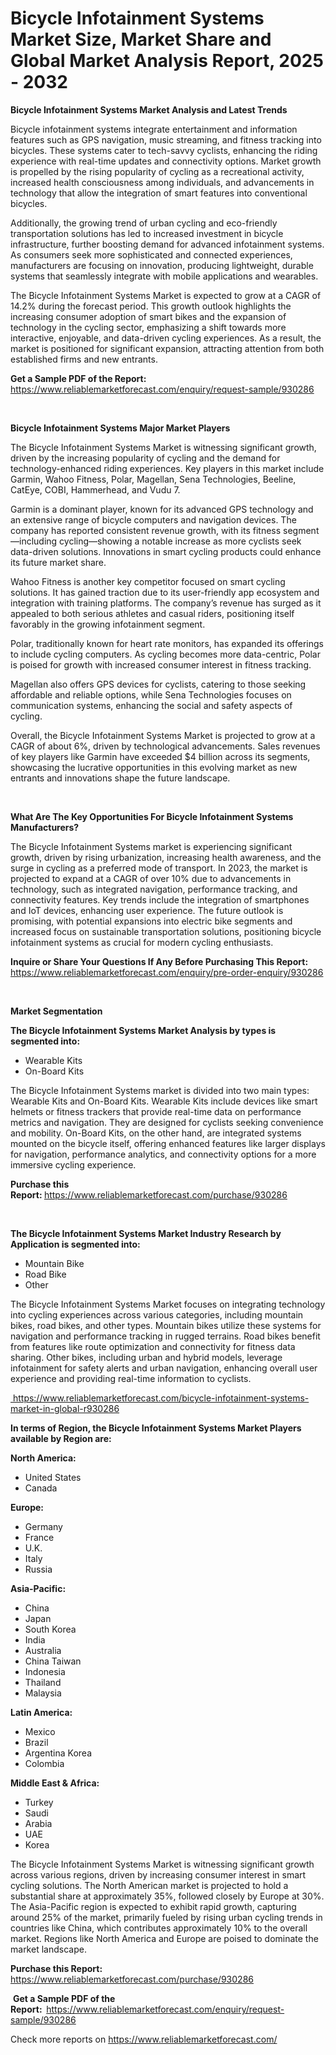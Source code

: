 <p><h1>Bicycle Infotainment Systems Market Size, Market Share and Global Market Analysis Report, 2025 - 2032</h1></p><p><strong>Bicycle Infotainment Systems Market Analysis and Latest Trends</strong></p>
<p><p>Bicycle infotainment systems integrate entertainment and information features such as GPS navigation, music streaming, and fitness tracking into bicycles. These systems cater to tech-savvy cyclists, enhancing the riding experience with real-time updates and connectivity options. Market growth is propelled by the rising popularity of cycling as a recreational activity, increased health consciousness among individuals, and advancements in technology that allow the integration of smart features into conventional bicycles.</p><p>Additionally, the growing trend of urban cycling and eco-friendly transportation solutions has led to increased investment in bicycle infrastructure, further boosting demand for advanced infotainment systems. As consumers seek more sophisticated and connected experiences, manufacturers are focusing on innovation, producing lightweight, durable systems that seamlessly integrate with mobile applications and wearables.</p><p>The Bicycle Infotainment Systems Market is expected to grow at a CAGR of 14.2% during the forecast period. This growth outlook highlights the increasing consumer adoption of smart bikes and the expansion of technology in the cycling sector, emphasizing a shift towards more interactive, enjoyable, and data-driven cycling experiences. As a result, the market is positioned for significant expansion, attracting attention from both established firms and new entrants.</p></p>
<p><strong>Get a Sample PDF of the Report:&nbsp;</strong> <a href="https://www.reliablemarketforecast.com/enquiry/request-sample/930286?utm_campaign=3132&utm_medium=2&utm_source=Github&utm_content=ia&utm_term=21032025&utm_id=bicycle-infotainment-systems">https://www.reliablemarketforecast.com/enquiry/request-sample/930286</a></p>
<p>&nbsp;</p>
<p><strong>Bicycle Infotainment Systems Major Market Players</strong></p>
<p><p>The Bicycle Infotainment Systems Market is witnessing significant growth, driven by the increasing popularity of cycling and the demand for technology-enhanced riding experiences. Key players in this market include Garmin, Wahoo Fitness, Polar, Magellan, Sena Technologies, Beeline, CatEye, COBI, Hammerhead, and Vudu 7.</p><p>Garmin is a dominant player, known for its advanced GPS technology and an extensive range of bicycle computers and navigation devices. The company has reported consistent revenue growth, with its fitness segment—including cycling—showing a notable increase as more cyclists seek data-driven solutions. Innovations in smart cycling products could enhance its future market share.</p><p>Wahoo Fitness is another key competitor focused on smart cycling solutions. It has gained traction due to its user-friendly app ecosystem and integration with training platforms. The company’s revenue has surged as it appealed to both serious athletes and casual riders, positioning itself favorably in the growing infotainment segment.</p><p>Polar, traditionally known for heart rate monitors, has expanded its offerings to include cycling computers. As cycling becomes more data-centric, Polar is poised for growth with increased consumer interest in fitness tracking. </p><p>Magellan also offers GPS devices for cyclists, catering to those seeking affordable and reliable options, while Sena Technologies focuses on communication systems, enhancing the social and safety aspects of cycling.</p><p>Overall, the Bicycle Infotainment Systems Market is projected to grow at a CAGR of about 6%, driven by technological advancements. Sales revenues of key players like Garmin have exceeded $4 billion across its segments, showcasing the lucrative opportunities in this evolving market as new entrants and innovations shape the future landscape.</p></p>
<p>&nbsp;</p>
<p><strong>What Are The Key Opportunities For Bicycle Infotainment Systems Manufacturers?</strong></p>
<p><p>The Bicycle Infotainment Systems market is experiencing significant growth, driven by rising urbanization, increasing health awareness, and the surge in cycling as a preferred mode of transport. In 2023, the market is projected to expand at a CAGR of over 10% due to advancements in technology, such as integrated navigation, performance tracking, and connectivity features. Key trends include the integration of smartphones and IoT devices, enhancing user experience. The future outlook is promising, with potential expansions into electric bike segments and increased focus on sustainable transportation solutions, positioning bicycle infotainment systems as crucial for modern cycling enthusiasts.</p></p>
<p><strong>Inquire or Share Your Questions If Any Before Purchasing This Report:</strong> <a href="https://www.reliablemarketforecast.com/enquiry/pre-order-enquiry/930286?utm_campaign=3132&utm_medium=2&utm_source=Github&utm_content=ia&utm_term=21032025&utm_id=bicycle-infotainment-systems">https://www.reliablemarketforecast.com/enquiry/pre-order-enquiry/930286</a></p>
<p>&nbsp;</p>
<p><strong>Market Segmentation</strong></p>
<p><strong>The Bicycle Infotainment Systems Market Analysis by types is segmented into:</strong></p>
<p><ul><li>Wearable Kits</li><li>On-Board Kits</li></ul></p>
<p><p>The Bicycle Infotainment Systems market is divided into two main types: Wearable Kits and On-Board Kits. Wearable Kits include devices like smart helmets or fitness trackers that provide real-time data on performance metrics and navigation. They are designed for cyclists seeking convenience and mobility. On-Board Kits, on the other hand, are integrated systems mounted on the bicycle itself, offering enhanced features like larger displays for navigation, performance analytics, and connectivity options for a more immersive cycling experience.</p></p>
<p><strong>Purchase this Report:&nbsp;</strong><a href="https://www.reliablemarketforecast.com/purchase/930286?utm_campaign=3132&utm_medium=2&utm_source=Github&utm_content=ia&utm_term=21032025&utm_id=bicycle-infotainment-systems">https://www.reliablemarketforecast.com/purchase/930286</a></p>
<p>&nbsp;</p>
<p><strong>The Bicycle Infotainment Systems Market Industry Research by Application is segmented into:</strong></p>
<p><ul><li>Mountain Bike</li><li>Road Bike</li><li>Other</li></ul></p>
<p><p>The Bicycle Infotainment Systems Market focuses on integrating technology into cycling experiences across various categories, including mountain bikes, road bikes, and other types. Mountain bikes utilize these systems for navigation and performance tracking in rugged terrains. Road bikes benefit from features like route optimization and connectivity for fitness data sharing. Other bikes, including urban and hybrid models, leverage infotainment for safety alerts and urban navigation, enhancing overall user experience and providing real-time information to cyclists.</p></p>
<p><a href="https://www.reliablemarketforecast.com/bicycle-infotainment-systems-market-in-global-r930286?utm_campaign=3132&utm_medium=2&utm_source=Github&utm_content=ia&utm_term=21032025&utm_id=bicycle-infotainment-systems">&nbsp;https://www.reliablemarketforecast.com/bicycle-infotainment-systems-market-in-global-r930286</a></p>
<p><strong>In terms of Region, the Bicycle Infotainment Systems Market Players available by Region are:</strong></p>
<p>
    <p> <strong> North America: </strong>
        <ul>
            <li>United States</li>
            <li>Canada</li>
        </ul>
        </p> 
    <p> <strong> Europe: </strong>
        <ul>
            <li>Germany</li>
            <li>France</li>
            <li>U.K.</li>
            <li>Italy</li>
            <li>Russia</li>
        </ul>
        </p> 
    <p> <strong> Asia-Pacific: </strong>
        <ul>
            <li>China</li>
            <li>Japan</li>
            <li>South Korea</li>
            <li>India</li>
            <li>Australia</li>
            <li>China Taiwan</li>
            <li>Indonesia</li>
            <li>Thailand</li>
            <li>Malaysia</li>
        </ul>
        </p> 
    <p> <strong> Latin America: </strong>
        <ul>
            <li>Mexico</li>
            <li>Brazil</li>
            <li>Argentina Korea</li>
            <li>Colombia</li>
        </ul>
        </p> 
    <p> <strong> Middle East & Africa: </strong>
        <ul>
            <li>Turkey</li>
            <li>Saudi</li>
            <li>Arabia</li>
            <li>UAE</li>
            <li>Korea</li>
        </ul>
    </p>
    </p>
<p><p>The Bicycle Infotainment Systems Market is witnessing significant growth across various regions, driven by increasing consumer interest in smart cycling solutions. The North American market is projected to hold a substantial share at approximately 35%, followed closely by Europe at 30%. The Asia-Pacific region is expected to exhibit rapid growth, capturing around 25% of the market, primarily fueled by rising urban cycling trends in countries like China, which contributes approximately 10% to the overall market. Regions like North America and Europe are poised to dominate the market landscape.</p></p>
<p><strong>Purchase this Report: </strong><a href="https://www.reliablemarketforecast.com/purchase/930286?utm_campaign=3132&utm_medium=2&utm_source=Github&utm_content=ia&utm_term=21032025&utm_id=bicycle-infotainment-systems">https://www.reliablemarketforecast.com/purchase/930286</a></p>
<p>&nbsp;<strong>Get a Sample PDF of the Report:&nbsp;&nbsp;</strong><a href="https://www.reliablemarketforecast.com/enquiry/request-sample/930286?utm_campaign=3132&utm_medium=2&utm_source=Github&utm_content=ia&utm_term=21032025&utm_id=bicycle-infotainment-systems">https://www.reliablemarketforecast.com/enquiry/request-sample/930286</a></p>
<p><strong></strong></p>
<p>Check more reports on <a href="https://www.reliablemarketforecast.com/?utm_campaign=3132&utm_medium=2&utm_source=Github&utm_content=ia&utm_term=21032025&utm_id=bicycle-infotainment-systems">https://www.reliablemarketforecast.com/</a></p>